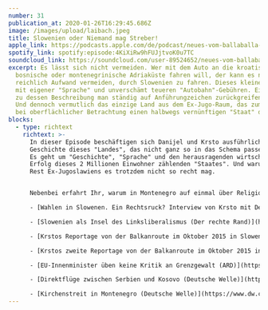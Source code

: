 ```yaml
---
number: 31
publication_at: 2020-01-26T16:29:45.686Z
image: /images/upload/laibach.jpeg
title: Slowenien oder Niemand mag Streber!
apple_link: https://podcasts.apple.com/de/podcast/neues-vom-ballaballa-balkan-episode-31-slowenien-oder/id1170436903?i=1000463774196
spotify_link: spotify:episode:4KiXiRw9hFUJjtvoK0u7TC
soundcloud_link: https://soundcloud.com/user-89524652/neues-vom-ballaballa-balkan-slowenien-oder-niemand-mag-streber
excerpt: Es lässt sich nicht vermeiden. Wer mit dem Auto an die kroatische,
  bosnische oder montenegrinische Adriaküste fahren will, der kann es nur mit
  reichlich Aufwand vermeiden, durch Slowenien zu fahren. Dieses kleine "Land"
  mit eigener "Sprache" und unverschämt teueren "Autobahn"-Gebühren. Ein "Land",
  zu dessen Beschreibung man ständig auf Anführungzeichen zurückgreifen muss.
  Und dennoch vermutlich das einzige Land aus dem Ex-Jugo-Raum, das zumindest
  bei oberflächlicher Betrachtung einen halbwegs vernünftigen "Staat" darstellt.
blocks:
  - type: richtext
    richtext: >-
      In dieser Episode beschäftigen sich Danijel und Krsto ausführlich mit der
      Geschichte dieses "Landes", das nicht ganz so in das Schema passen will.
      Es geht um "Geschichte", "Sprache" und den herausragenden wirtschaftlichen
      Erfolg dieses 2 Millionen Einwohner zählenden "Staates". Und warum der
      Rest Ex-Jugoslawiens es trotzdem nicht so recht mag.


      Nebenbei erfahrt Ihr, warum in Montenegro auf einmal über Religion gestritten wird, was der Heimat-Horst von der kroatischen Grenzpolizei hält und wie man demnächst komfortabel die 250 Kilometer zwischen Belgrad und Priština überwinden kann. Und außerdem erklärt euch Olivera Stajić endlich den Unterschied zwischen ć und č.

      - [Wahlen in Slowenen. Ein Rechtsruck? Interview von Krsto mit Detektor.fm](https://detektor.fm/politik/wahlen-slowenien)

      - [Slowenien als Insel des Linksliberalismus (Der rechte Rand)](https://www.der-rechte-rand.de/archive/4695/slowenien-liberalismus-zwischen-rechten-nachbarn/)

      - [Krstos Reportage von der Balkanroute im Oktober 2015 in Slowenien (Welt) ](https://www.welt.de/politik/ausland/article147905574/Wir-wissen-nicht-mehr-was-wir-tun-sollen.html)

      - [Krstos zweite Reportage von der Balkanroute im Oktober 2015 in Slowenien (Welt) ](https://www.welt.de/politik/ausland/article147964157/Fuer-jeden-der-weiterdarf-kommen-zwei-Neue-an.html)

      - [EU-Innenminister üben keine Kritik an Grenzgewalt (ARD)](https://www.ard-wien.de/2020/01/24/eu-innenminister-ueben-keine-kritik-an-grenzgewalt/)

      - [Direktflüge zwischen Serbien und Kosovo (Deutsche Welle)](https://www.dw.com/de/verbunden-in-der-luft-serbien-und-kosovo/a-52077608)

      - [Kirchenstreit in Montenegro (Deutsche Welle)](https://www.dw.com/de/kirchenstreit-in-montenegro/a-52032224)
---
```

